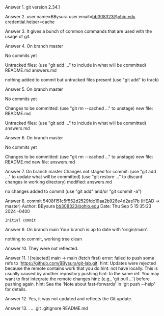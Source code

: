 Answer 1. git version 2.34.1

Answer 2. user.name=BBysura
	  user.email=bb308323@ohio.edu
	  credential.helper=cache

Answer 3. It gives a bunch of common commands that are used with the usage of git.

Answer 4.
On branch master

No commits yet

Untracked files:
  (use "git add <file>..." to include in what will be committed)
	README.md
	answers.md

nothing added to commit but untracked files present (use "git add" to track)

Answer 5. 
On branch master

No commits yet

Changes to be committed:
  (use "git rm --cached <file>..." to unstage)
	new file:   README.md

Untracked files:
  (use "git add <file>..." to include in what will be committed)
	answers.md

Answer 6.
On branch master

No commits yet

Changes to be committed:
  (use "git rm --cached <file>..." to unstage)
	new file:   README.md
	new file:   answers.md

Answer 7.
On branch master
Changes not staged for commit:
  (use "git add <file>..." to update what will be committed)
  (use "git restore <file>..." to discard changes in working directory)
	modified:   answers.md

no changes added to commit (use "git add" and/or "git commit -a")

Answer 8.
commit 5408f151c5f552d2529fdc19aa2b926e4d2ae17b (HEAD -> master)
Author: BBysura <bb308323@ohio.edu>
Date:   Thu Sep 5 15:35:23 2024 -0400

    Initial commit

Answer 9.
On branch main
Your branch is up to date with 'origin/main'.

nothing to commit, working tree clean

Answer 10.
They were not reflected.

Answer 11.
 ! [rejected]        main -> main (fetch first)
error: failed to push some refs to 'https://github.com/BBysura/git-lab.git'
hint: Updates were rejected because the remote contains work that you do
hint: not have locally. This is usually caused by another repository pushing
hint: to the same ref. You may want to first integrate the remote changes
hint: (e.g., 'git pull ...') before pushing again.
hint: See the 'Note about fast-forwards' in 'git push --help' for details.

Answer 12. Yes, it was not updated and reflects the Git update.

Answer 13. 
.  ..  .git  .gitignore  README.md
